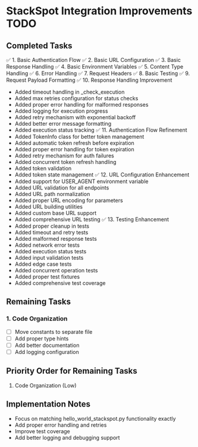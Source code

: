 # StackSpot Integration Improvements TODO

## Completed Tasks
✅ 1. Basic Authentication Flow
✅ 2. Basic URL Configuration
✅ 3. Basic Response Handling
✅ 4. Basic Environment Variables
✅ 5. Content Type Handling
✅ 6. Error Handling
✅ 7. Request Headers
✅ 8. Basic Testing
✅ 9. Request Payload Formatting
✅ 10. Response Handling Improvement
  - Added timeout handling in _check_execution
  - Added max retries configuration for status checks
  - Added proper error handling for malformed responses
  - Added logging for execution progress
  - Added retry mechanism with exponential backoff
  - Added better error message formatting
  - Added execution status tracking
✅ 11. Authentication Flow Refinement
  - Added TokenInfo class for better token management
  - Added automatic token refresh before expiration
  - Added proper error handling for token expiration
  - Added retry mechanism for auth failures
  - Added concurrent token refresh handling
  - Added token validation
  - Added token state management
✅ 12. URL Configuration Enhancement
  - Added support for USER_AGENT environment variable
  - Added URL validation for all endpoints
  - Added URL path normalization
  - Added proper URL encoding for parameters
  - Added URL building utilities
  - Added custom base URL support
  - Added comprehensive URL testing
✅ 13. Testing Enhancement
  - Added proper cleanup in tests
  - Added timeout and retry tests
  - Added malformed response tests
  - Added network error tests
  - Added execution status tests
  - Added input validation tests
  - Added edge case tests
  - Added concurrent operation tests
  - Added proper test fixtures
  - Added comprehensive test coverage

## Remaining Tasks

### 1. Code Organization
- [ ] Move constants to separate file
- [ ] Add proper type hints
- [ ] Add better documentation
- [ ] Add logging configuration

## Priority Order for Remaining Tasks
1. Code Organization (Low)

## Implementation Notes
- Focus on matching hello_world_stackspot.py functionality exactly
- Add proper error handling and retries
- Improve test coverage
- Add better logging and debugging support 